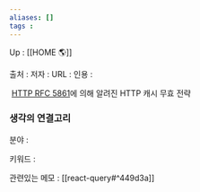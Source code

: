 ```yaml
---
aliases: []
tags : 
---
```

Up : [[HOME 🌎]]

출처 :
저자 :
URL : 
인용 : 

 [HTTP RFC 5861](https://tools.ietf.org/html/rfc5861)에 의해 알려진 HTTP 캐시 무효 전략

### 생각의 연결고리
분야 :

키워드 :

관련있는 메모 : [[react-query#^449d3a]]

